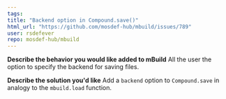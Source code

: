 ```yaml
---
tags: 
title: "Backend option in Compound.save()"
html_url: "https://github.com/mosdef-hub/mbuild/issues/789"
user: rsdefever
repo: mosdef-hub/mbuild
---
```


**Describe the behavior you would like added to mBuild**
All the user the option to specify the backend for saving files.

**Describe the solution you'd like**
Add a `backend` option to `Compound.save` in analogy to the `mbuild.load` function.